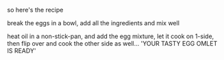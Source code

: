 so here's the recipe 

break the eggs in a bowl,
add all the ingredients and mix well

heat oil in a non-stick-pan,
and add the egg mixture,
let it cook on 1-side,
then flip over and cook the other side as well...
'YOUR TASTY EGG OMLET IS READY'